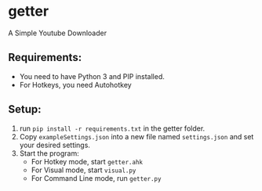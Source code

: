 # getter
A Simple Youtube Downloader
## Requirements:
- You need to have Python 3 and PIP installed.  
- For Hotkeys, you need Autohotkey
## Setup:
1. run `pip install -r requirements.txt` in the getter folder.
2. Copy `exampleSettings.json` into a new file named `settings.json` and set your desired settings.
3. Start the program:
    - For Hotkey mode, start `getter.ahk`
    - For Visual mode, start `visual.py`
    - For Command Line mode, run `getter.py`
